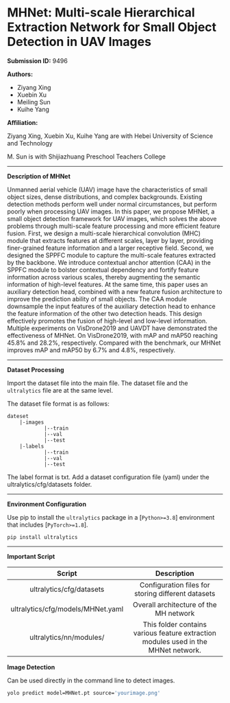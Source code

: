 # MHNet: Multi-scale Hierarchical Extraction Network for Small Object Detection in UAV Images

**Submission ID:** 9496 

**Authors:**

- Ziyang Xing
- Xuebin Xu
- Meiling Sun
- Kuihe Yang

**Affiliation:**

Ziyang Xing, Xuebin Xu, Kuihe Yang are with Hebei University of Science and Technology

M. Sun is with Shijiazhuang Preschool Teachers College

------

**Description of MHNet**

Unmanned aerial vehicle (UAV) image have the characteristics of small object sizes, dense distributions, and complex backgrounds. Existing detection methods perform well under normal circumstances, but perform poorly when processing UAV images. In this paper, we propose MHNet, a small object detection framework for UAV images, which solves the above problems through multi-scale feature processing and more efficient feature fusion. First, we design a multi-scale hierarchical convolution (MHC) module that extracts features at different scales, layer by layer, providing finer-grained feature information and a larger receptive field. Second, we designed the SPPFC module to capture the multi-scale features extracted by the backbone. We introduce contextual anchor attention (CAA) in the SPPFC module to bolster contextual dependency and fortify feature information across various scales, thereby augmenting the semantic information of high-level features. At the same time, this paper uses an auxiliary detection head, combined with a new feature fusion architecture to improve the prediction ability of small objects. The CAA module downsample the input features of the auxiliary detection head to enhance the feature information of the other two detection heads. This design effectively promotes the fusion of high-level and low-level information. Multiple experiments on VisDrone2019 and UAVDT have demonstrated the effectiveness of MHNet. On VisDrone2019, with mAP and mAP50 reaching 45.8% and 28.2%, respectively. Compared with the benchmark, our MHNet improves mAP and mAP50 by 6.7% and 4.8%, respectively.

------

**Dataset Processing**

Import the dataset file into the main file. The dataset file and the ` ultralytics` file are at the same level.

The dataset file format is as follows:

    dateset    
        |-images
                |--train
                |--val
                |--test
        |-labels
                |--train
                |--val
                |--test

The label format is txt. Add a dataset configuration file (yaml) under the ultralytics/cfg/datasets folder.

------

**Environment Configuration**

Use pip to install the `ultralytics` package in a [`Python>=3.8`] environment that includes [`PyTorch>=1.8`].

```
pip install ultralytics
```

------

**Important Script**

|              Script               |                         Description                          |
| :-------------------------------: | :----------------------------------------------------------: |
|     ultralytics/cfg/datasets      |      Configuration files for storing different datasets      |
| ultralytics/cfg/models/MHNet.yaml |            Overall architecture of the MH network            |
|      ultralytics/nn/modules/      | This folder contains various feature extraction modules used in the MHNet network. |

**Image Detection**

Can be used directly in the command line to detect images.

```bash
yolo predict model=MHNet.pt source='yourimage.png'
```
